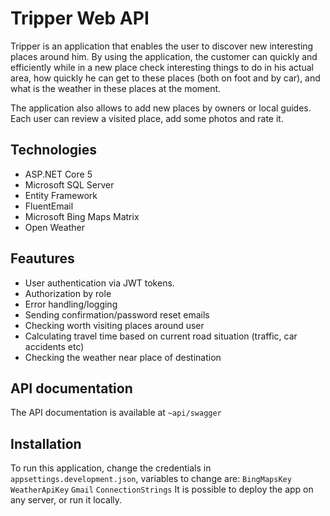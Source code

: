 
# Tripper Web API

Tripper is an application that enables the user to discover new interesting places
around him. By using the application, the customer can quickly and efficiently while in a new place
check interesting things to do in his actual area, how quickly he can get to these places (both on foot and by car), and
what is the weather in these places at the moment.

 The application also allows to add new places by owners or local guides. Each user can review a visited place, add some photos and rate it.




## Technologies

- ASP.NET Core 5
- Microsoft SQL Server
- Entity Framework
- FluentEmail
- Microsoft Bing Maps Matrix
- Open Weather



## Feautures

- User authentication via JWT tokens.
- Authorization by role
- Error handling/logging
- Sending confirmation/password reset emails
- Checking worth visiting places around user
- Calculating travel time based on current road situation (traffic, car accidents etc)
- Checking the weather near place of destination

## API documentation
The API documentation is available at `~api/swagger`
## Installation
To run this application, change the credentials in `appsettings.development.json`, variables to change are:
`BingMapsKey`
`WeatherApiKey`
`Gmail`
`ConnectionStrings`
It is possible to deploy the app on any server, or run it locally. 
